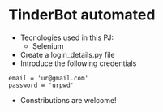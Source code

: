# TinderBot automated

* Tecnologies used in this PJ:
  * Selenium
* Create a login_details.py file
* Introduce the following credentials

```
email = 'ur@gmail.com'
password = 'urpwd'
```

* Constributions are welcome!
